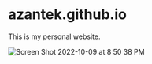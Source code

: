 # azantek.github.io
This is my personal website. 

![Screen Shot 2022-10-09 at 8 50 38 PM](https://user-images.githubusercontent.com/113299931/194789963-bc75a3ee-b022-474a-84a0-e68ed304f5c5.png)
